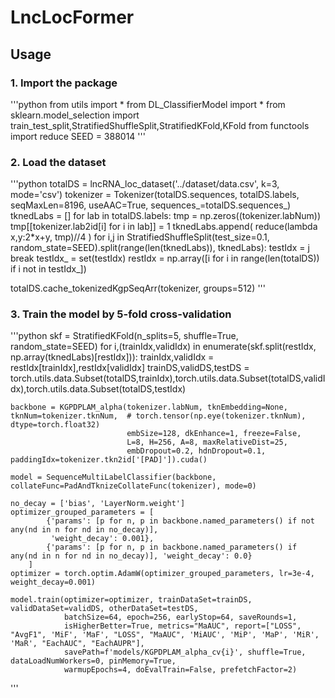 # LncLocFormer

## Usage

### 1. Import the package

'''python
from utils import *
from DL_ClassifierModel import *
from sklearn.model_selection import train_test_split,StratifiedShuffleSplit,StratifiedKFold,KFold
from functools import reduce
SEED = 388014
'''

### 2. Load the dataset
'''python
totalDS = lncRNA_loc_dataset('../dataset/data.csv', k=3, mode='csv')
tokenizer = Tokenizer(totalDS.sequences, totalDS.labels, seqMaxLen=8196, useAAC=True, sequences_=totalDS.sequences_)
tknedLabs = []
for lab in totalDS.labels:
    tmp = np.zeros((tokenizer.labNum))
    tmp[[tokenizer.lab2id[i] for i in lab]] = 1
    tknedLabs.append( reduce(lambda x,y:2*x+y, tmp)//4 )
for i,j in StratifiedShuffleSplit(test_size=0.1, random_state=SEED).split(range(len(tknedLabs)), tknedLabs):
    testIdx = j
    break
testIdx_ = set(testIdx)
restIdx = np.array([i for i in range(len(totalDS)) if i not in testIdx_])

totalDS.cache_tokenizedKgpSeqArr(tokenizer, groups=512)
'''

### 3. Train the model by 5-fold cross-validation
'''python
skf = StratifiedKFold(n_splits=5, shuffle=True, random_state=SEED)
for i,(trainIdx,validIdx) in enumerate(skf.split(restIdx, np.array(tknedLabs)[restIdx])):
    trainIdx,validIdx = restIdx[trainIdx],restIdx[validIdx]
    trainDS,validDS,testDS = torch.utils.data.Subset(totalDS,trainIdx),torch.utils.data.Subset(totalDS,validIdx),torch.utils.data.Subset(totalDS,testIdx)
    
    backbone = KGPDPLAM_alpha(tokenizer.labNum, tknEmbedding=None, tknNum=tokenizer.tknNum,  # torch.tensor(np.eye(tokenizer.tknNum), dtype=torch.float32)
                              embSize=128, dkEnhance=1, freeze=False,
                              L=8, H=256, A=8, maxRelativeDist=25,
                              embDropout=0.2, hdnDropout=0.1, paddingIdx=tokenizer.tkn2id['[PAD]']).cuda()
    
    model = SequenceMultiLabelClassifier(backbone, collateFunc=PadAndTknizeCollateFunc(tokenizer), mode=0)
    
    no_decay = ['bias', 'LayerNorm.weight']
    optimizer_grouped_parameters = [
            {'params': [p for n, p in backbone.named_parameters() if not any(nd in n for nd in no_decay)],
             'weight_decay': 0.001},
            {'params': [p for n, p in backbone.named_parameters() if any(nd in n for nd in no_decay)], 'weight_decay': 0.0}
        ]
    optimizer = torch.optim.AdamW(optimizer_grouped_parameters, lr=3e-4, weight_decay=0.001)
    
    model.train(optimizer=optimizer, trainDataSet=trainDS, validDataSet=validDS, otherDataSet=testDS,
                batchSize=64, epoch=256, earlyStop=64, saveRounds=1, 
                isHigherBetter=True, metrics="MaAUC", report=["LOSS", "AvgF1", 'MiF', 'MaF', "LOSS", "MaAUC", 'MiAUC', 'MiP', 'MaP', 'MiR', 'MaR', "EachAUC", "EachAUPR"], 
                savePath=f'models/KGPDPLAM_alpha_cv{i}', shuffle=True, dataLoadNumWorkers=0, pinMemory=True, 
                warmupEpochs=4, doEvalTrain=False, prefetchFactor=2)
'''
